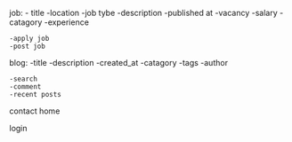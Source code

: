 job:
    - title
    -location
    -job tybe
    -description
    -published at
    -vacancy
    -salary
    -catagory
    -experience
    
    -apply job
    -post job

blog:
    -title
    -description
    -created_at
    -catagory
    -tags
    -author
    
    -search
    -comment
    -recent posts

contact
home


login